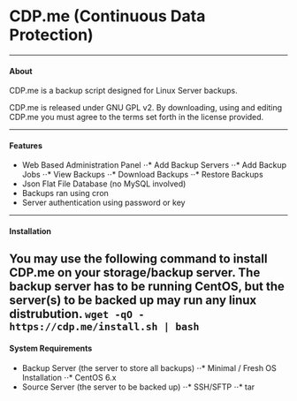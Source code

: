 CDP.me (Continuous Data Protection)
===
---------------------------------------
#### About
CDP.me is a backup script designed for Linux Server backups.

CDP.me is released under GNU GPL v2. By downloading, using and editing CDP.me you must agree to the terms set forth in the license provided.

---------------------------------------
#### Features 
* Web Based Administration Panel
⋅⋅* Add Backup Servers
⋅⋅* Add Backup Jobs
⋅⋅* View Backups
⋅⋅* Download Backups
⋅⋅* Restore Backups
* Json Flat File Database (no MySQL involved)
* Backups ran using cron
* Server authentication using password or key
---------------------------------------
#### Installation
You may use the following command to install CDP.me on your storage/backup server.
The backup server **has** to be running CentOS, but the server(s) to be backed up may run any linux distrubution.
`wget -qO - https://cdp.me/install.sh | bash`
---------------------------------------
#### System Requirements
* Backup Server (the server to store all backups)
⋅⋅* Minimal / Fresh OS Installation
⋅⋅* CentOS 6.x
* Source Server (the server to be backed up)
⋅⋅* SSH/SFTP
⋅⋅* tar